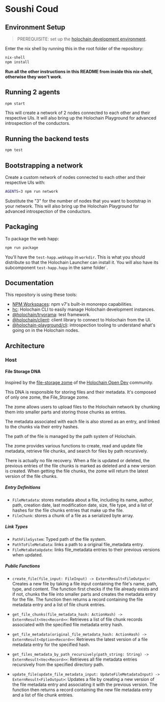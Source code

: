# Soushi Coud

## Environment Setup

> PREREQUISITE: set up the [holochain development environment](https://developer.holochain.org/docs/install/).

Enter the nix shell by running this in the root folder of the repository:

```bash
nix-shell
npm install
```

**Run all the other instructions in this README from inside this nix-shell, otherwise they won't work**.

## Running 2 agents

```bash
npm start
```

This will create a network of 2 nodes connected to each other and their respective UIs.
It will also bring up the Holochain Playground for advanced introspection of the conductors.

## Running the backend tests

```bash
npm test
```

## Bootstrapping a network

Create a custom network of nodes connected to each other and their respective UIs with:

```bash
AGENTS=3 npm run network
```

Substitute the "3" for the number of nodes that you want to bootstrap in your network.
This will also bring up the Holochain Playground for advanced introspection of the conductors.

## Packaging

To package the web happ:

``` bash
npm run package
```

You'll have the `test-happ.webhapp` in `workdir`. This is what you should distribute so that the Holochain Launcher can
install it.
You will also have its subcomponent `test-happ.happ` in the same folder`.

## Documentation

This repository is using these tools:

- [NPM Workspaces](https://docs.npmjs.com/cli/v7/using-npm/workspaces/): npm v7's built-in monorepo capabilities.
- [hc](https://github.com/holochain/holochain/tree/develop/crates/hc): Holochain CLI to easily manage Holochain
  development instances.
- [@holochain/tryorama](https://www.npmjs.com/package/@holochain/tryorama): test framework.
- [@holochain/client](https://www.npmjs.com/package/@holochain/client): client library to connect to Holochain from the
  UI.
- [@holochain-playground/cli](https://www.npmjs.com/package/@holochain-playground/cli): introspection tooling to
  understand what's going on in the Holochain nodes.

## Architecture

### Host

#### File Storage DNA

Inspired by the [file-storage zome](https://github.com/holochain-open-dev/file-storage) of the [Holochain Open Dev](https://holochain-open-dev.github.io/) community.

This DNA is responsible for storing files and their metadata. It's composed of only one zome, the File_Storage zome.

The zome allows users to upload files to the Holochain network by chunking them into smaller parts and storing those
chunks as entries.

The metadata associated with each file is also stored as an entry, and linked to the chunks via their entry hashes.

The path of the file is managed by the path system of Holochain.

The zome provides various functions to create, read and update file metadata, retrieve file chunks, and search for files
by path recursively.

There is actually no file recovery. When a file is updated or deleted, the previous entries of the file chunks is marked as deleted and a new version is created. When getting the file chunks, the zome will return the latest version of the file chunks.

##### Entry Definitions

- `FileMetadata`: stores metadata about a file, including its name, author, path, creation date, last modification date,
  size, file type, and a list of hashes for the file chunks entries that make up the file.
- `FileChunk`: stores a chunk of a file as a serialized byte array.

##### Link Types

- `PathFileSystem`: Typed path of the file system.
- `PathToFileMetaData`: links a path to a original file_metadata entry.
- `FileMetaDataUpdate`: links file_metadata entries to their previous versions when updated.

##### Public Functions

- `create_file(file_input: FileInput) -> ExternResult<FileOutput>`:
  Creates a new file by taking a file input containing the file's name, path, type, and content. The function first
  checks
  if the file already exists and if not, chunks the file into smaller parts and creates the metadata entry for the file.
  The function then returns a record containing the file metadata entry and a list of file chunk entries.

- `get_file_chunks(file_metadata_hash: ActionHash) -> ExternResult<Vec<Record>>`:
  Retrieves a list of file chunk records associated with the specified file metadata entry hash.

- `get_file_metadata(original_file_metadata_hash: ActionHash) -> ExternResult<Option<Record>>`:
  Retrieves the latest version of a file metadata entry for the specified hash.

- `get_files_metadata_by_path_recursively(path_string: String) -> ExternResult<Vec<Record>>`:
  Retrieves all file metadata entries recursively from the specified directory path.

- `update_file(update_file_metadata_input: UpdateFileMetadataInput) -> ExternResult<FileOutput>`:
  Updates a file by creating a new version of the file metadata entry and associating it with the previous version. The
  function then returns a record containing the new file metadata entry and a list of file chunk entries.